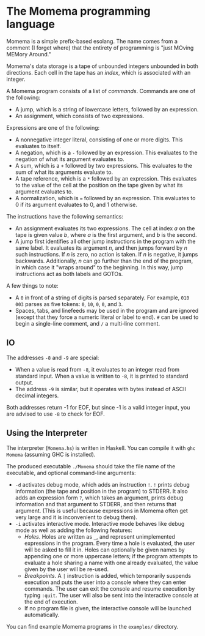 # The Momema programming language

Momema is a simple prefix-based esolang. The name comes from a comment (I forget where) that the
entirety of programming is "just MOving MEMory Around."

Momema's data storage is a tape of unbounded integers unbounded in both directions. Each cell in
the tape has an *index*, which is associated with an integer.

A Momema program consists of a list of *commands*. Commands are one of the following:

- A jump, which is a string of lowercase letters, followed by an expression.
- An assignment, which consists of two expressions.

Expressions are one of the following:

- A nonnegative integer literal, consisting of one or more digits. This evaluates to itself.
- A negation, which is a `-` followed by an expression. This evaluates to the negation of what its
  argument evaluates to.
- A sum, which is a `+` followed by two expressions. This evaluates to the sum of what its
  arguments evaluate to.
- A tape reference, which is a `*` followed by an expression. This evaluates to the value of the
  cell at the position on the tape given by what its argument evaluates to.
- A normalization, which is `=` followed by an expression. This evaluates to 0 if its argument
  evaluates to 0, and 1 otherwise.

The instructions have the following semantics:

- An assignment evaluates its two expressions. The cell at index *a* on the tape is given value
  *b*, where *a* is the first argument, and *b* is the second.
- A jump first identifies all other jump instructions in the program with the same label. It
  evaluates its argument *n*, and then jumps forward by *n* such instructions. If *n* is zero, no
  action is taken. If *n* is negative, it jumps backwards. Additionally, *n* can go further than
  the end of the program, in which case it "wraps around" to the beginning. In this way, jump
  instructions act as both labels and GOTOs.

A few things to note:

- A `0` in front of a string of digits is parsed separately. For example, `010 003` parses as five
  tokens: `0`, `10`, `0`, `0`, and `3`.
- Spaces, tabs, and linefeeds may be used in the program and are ignored (except that they force a
  numeric literal or label to end). `#` can be used to begin a single-line comment, and `/` a
  multi-line comment.

## IO

The addresses `-8` and `-9` are special:

- When a value is read from `-8`, it evaluates to an integer read from standard input. When a value
  is written to `-8`, it is printed to standard output.
- The address `-9` is similar, but it operates with bytes instead of ASCII decimal integers.

Both addresses return -1 for EOF, but since -1 is a valid integer input, you are advised to use
`-8` to check for EOF.

## Using the Interpreter

The interpreter (`Momema.hs`) is written in Haskell. You can compile it with `ghc Momema` (assuming
GHC is installed).

The produced executable `./Momema` should take the file name of the executable, and optional
command-line arguments:

- `-d` activates debug mode, which adds an instruction `!`. `!` prints debug information (the tape
  and position in the program) to STDERR. It also adds an expression form `?`, which takes an
  argument, prints debug information and that argument to STDERR, and then returns that argument.
  (This is useful because expressions in Momema often get very large and it is inconvenient to
  debug them).
- `-i` activates interactive mode. Interactive mode behaves like debug mode as well as adding the
  following features:
  - *Holes*. Holes are written as `_`, and represent unimplemented expressions in the program.
    Every time a hole is evaluated, the user will be asked to fill it in. Holes can optionally be
    given names by appending one or more uppercase letters; if the program attempts to evaluate a
    hole sharing a name with one already evaluated, the value given by the user will be re-used.
  - *Breakpoints*. A `|` instruction is added, which temporarily suspends execution and puts the
    user into a console where they can enter commands. The user can exit the console and resume
    execution by typing `:quit`. The user will also be sent into the interactive console at the end
    of execution.
  - If no program file is given, the interactive console will be launched automatically.

You can find example Momema programs in the `examples/` directory.